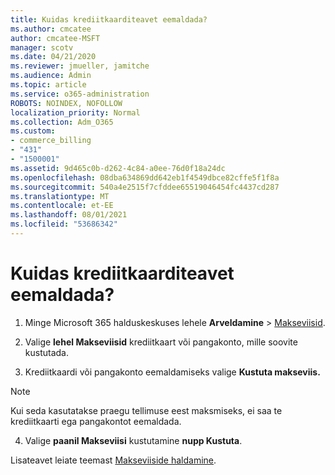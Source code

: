 ```yaml
---
title: Kuidas krediitkaarditeavet eemaldada?
ms.author: cmcatee
author: cmcatee-MSFT
manager: scotv
ms.date: 04/21/2020
ms.reviewer: jmueller, jamitche
ms.audience: Admin
ms.topic: article
ms.service: o365-administration
ROBOTS: NOINDEX, NOFOLLOW
localization_priority: Normal
ms.collection: Adm_O365
ms.custom:
- commerce_billing
- "431"
- "1500001"
ms.assetid: 9d465c0b-d262-4c84-a0ee-76d0f18a24dc
ms.openlocfilehash: 08dba634869dd642eb1f4549dbce82cffe5f1f8a
ms.sourcegitcommit: 540a4e2515f7cfddee65519046454fc4437cd287
ms.translationtype: MT
ms.contentlocale: et-EE
ms.lasthandoff: 08/01/2021
ms.locfileid: "53686342"
---
```

# <a name="how-do-i-remove-my-credit-card-information"></a>Kuidas krediitkaarditeavet eemaldada?

1. Minge Microsoft 365 halduskeskuses lehele **Arveldamine** \> [Makseviisid](https://go.microsoft.com/fwlink/p/?linkid=2018806).

2. Valige **lehel Makseviisid** krediitkaart või pangakonto, mille soovite kustutada.

3. Krediitkaardi või pangakonto eemaldamiseks valige **Kustuta makseviis.**

> [!NOTE]
> Kui seda kasutatakse praegu tellimuse eest maksmiseks, ei saa te krediitkaarti ega pangakontot eemaldada.

4. Valige **paanil Makseviisi** kustutamine **nupp Kustuta**.

Lisateavet leiate teemast [Makseviiside haldamine](/microsoft-365/commerce/billing-and-payments/manage-payment-methods).